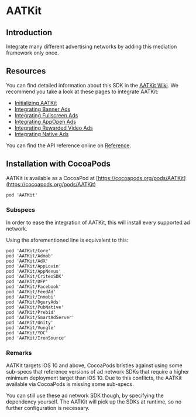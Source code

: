 # AATKit

## Introduction

Integrate many different advertising networks by adding this mediation
framework only once.

## Resources

You can find detailed information about this SDK in the
[AATKit Wiki](https://bitbucket.org/addapptr/aatkit-ios/wiki/Documentation).
We recommend you take a look at these pages to integrate AATKit:

* [Initializing AATKit](https://aatkit.gitbook.io/ios-integration/start/initialization)
* [Integrating Banner Ads](https://aatkit.gitbook.io/ios-integration/formats/banner)
* [Integrating Fullscreen Ads](https://aatkit.gitbook.io/ios-integration/formats/fullscreen-interstitial)
* [Integrating AppOpen Ads](https://aatkit.gitbook.io/ios-integration/formats/appopen-google)
* [Integrating Rewarded Video Ads](https://aatkit.gitbook.io/ios-integration/formats/rewarded-video)
* [Integrating Native Ads](https://aatkit.gitbook.io/ios-integration/formats/native-ad)

You can find the API reference online on [Reference](https://aatkit.gitbook.io/ios-integration/other/reference).

## Installation with CocoaPods

AATKit is available as a CocoaPod at [https://cocoapods.org/pods/AATKit](https://cocoapods.org/pods/AATKit)

    pod 'AATKit'

### Subspecs

In order to ease the integration of AATKit, this will install every
supported ad network. 

Using the aforementioned line is equivalent to this:

    pod 'AATKit/Core'
    pod 'AATKit/Admob'
    pod 'AATKit/AdX'
    pod 'AATKit/AppLovin'
    pod 'AATKit/AppNexus'
    pod 'AATKit/CriteoSDK'
    pod 'AATKit/DFP'
    pod 'AATKit/Facebook'
    pod 'AATKit/FeedAd'
    pod 'AATKit/Inmobi'
    pod 'AATKit/OguryAds'
    pod 'AATKit/PubNative'
    pod 'AATKit/Prebid'
    pod 'AATKit/SmartAdServer'
    pod 'AATKit/Unity'
    pod 'AATKit/Vungle'
    pod 'AATKit/YOC'
    pod 'AATKit/IronSource'



### Remarks
AATKit targets iOS 10 and above, CocoaPods bristles against using some sub-specs
that reference versions of ad network SDKs that require a higher minimum deployment target
than iOS 10. Due to this conflicts, the AATKit available via CocoaPods is missing some sub-specs.

You can still use these ad network SDK though, by specifying the dependency yourself. The AATKit will
pick up the SDKs at runtime, so no further configuration is necessary.
